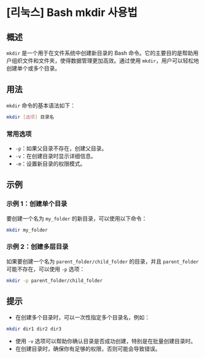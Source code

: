# [리눅스] Bash mkdir 사용법

## 概述
`mkdir` 是一个用于在文件系统中创建新目录的 Bash 命令。它的主要目的是帮助用户组织文件和文件夹，使得数据管理更加高效。通过使用 `mkdir`，用户可以轻松地创建单个或多个目录。

## 用法
`mkdir` 命令的基本语法如下：

```bash
mkdir [选项] 目录名
```

### 常用选项
- `-p`：如果父目录不存在，创建父目录。
- `-v`：在创建目录时显示详细信息。
- `-m`：设置新目录的权限模式。

## 示例
### 示例 1：创建单个目录
要创建一个名为 `my_folder` 的新目录，可以使用以下命令：

```bash
mkdir my_folder
```

### 示例 2：创建多层目录
如果要创建一个名为 `parent_folder/child_folder` 的目录，并且 `parent_folder` 可能不存在，可以使用 `-p` 选项：

```bash
mkdir -p parent_folder/child_folder
```

## 提示
- 在创建多个目录时，可以一次性指定多个目录名，例如：

```bash
mkdir dir1 dir2 dir3
```

- 使用 `-v` 选项可以帮助你确认目录是否成功创建，特别是在批量创建目录时。
- 在创建目录时，确保你有足够的权限，否则可能会导致错误。
